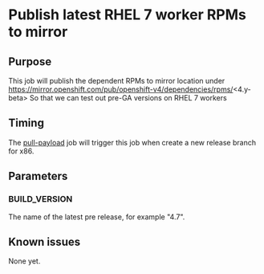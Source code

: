 # Publish latest RHEL 7 worker RPMs to mirror

## Purpose

This job will publish the dependent RPMs to mirror location under https://mirror.openshift.com/pub/openshift-v4/dependencies/rpms/<4.y-beta>
So that we can test out pre-GA versions on RHEL 7 workers

## Timing

The [pull-payload](https://github.com/openshift/aos-cd-jobs/tree/master/scheduled-jobs/build/poll-payload) job will trigger this job when create a new release branch for x86.

## Parameters

### BUILD\_VERSION

The name of the latest pre release, for example "4.7".

## Known issues

None yet.
